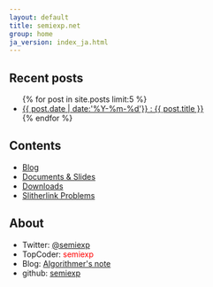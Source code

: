 ```yaml
---
layout: default
title: semiexp.net
group: home
ja_version: index_ja.html
---
```

## Recent posts
<ul>
{% for post in site.posts limit:5 %}
  <li>
    <a href="{{relative}}{{ post.url | replace_first:'/',''}}">{{ post.date | date:'%Y-%m-%d'}} : {{ post.title }}</a>
  </li>
{% endfor %}
</ul>

## Contents
- [Blog](blog/index.html)
- [Documents & Slides](docs/index.html)
- [Downloads](downloads/index.html)
- [Slitherlink Problems](slitherlink/index.html)

## About
- Twitter: [@semiexp](https://twitter.com/semiexp)
- TopCoder: <span style="color:red">semiexp</span>
- Blog: [Algorithmer's note](http://d.hatena.ne.jp/semiexp/)
- github: [semiexp](https://github.com/semiexp/)
